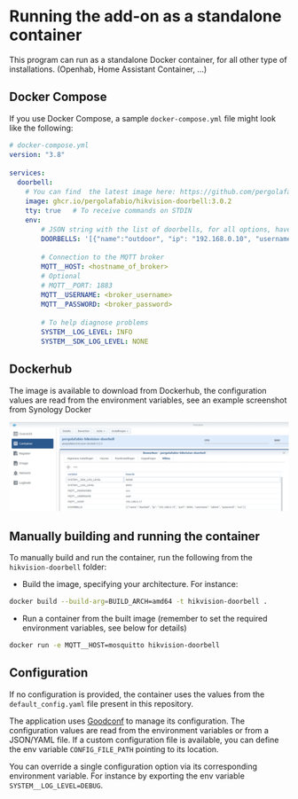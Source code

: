 # Running the add-on as a standalone container

This program can run as a standalone Docker container, for all other type of installations. (Openhab, Home Assistant Container, ...)

## Docker Compose

If you use Docker Compose, a sample `docker-compose.yml` file might look like the following:

```yaml
# docker-compose.yml
version: "3.8"

services:
  doorbell:
    # You can find  the latest image here: https://github.com/pergolafabio/Hikvision-Addons/releases
    image: ghcr.io/pergolafabio/hikvision-doorbell:3.0.2
    tty: true   # To receive commands on STDIN
    env:
        # JSON string with the list of doorbells, for all options, have a look at the [docs](https://github.com/pergolafabio/Hikvision-Addons/blob/main/doorbell/DOCS.md)
        DOORBELLS: '[{"name":"outdoor", "ip": "192.168.0.10", "username": "admin", "password": "password"},{"name":"indoor", "ip": "192.168.0.11", "username": "admin", "password": "password"}]'
        
        # Connection to the MQTT broker
        MQTT__HOST: <hostname_of_broker>
        # Optional
        # MQTT__PORT: 1883
        MQTT__USERNAME: <broker_username>
        MQTT__PASSWORD: <broker_password>
        
        # To help diagnose problems
        SYSTEM__LOG_LEVEL: INFO
        SYSTEM__SDK_LOG_LEVEL: NONE
```
## Dockerhub

The image is available to download from Dockerhub, the configuration values are read from the environment variables, see an example screenshot from Synology Docker

![Synology](synology.png)

## Manually building and running the container

To manually build and run the container, run the following from the `hikvision-doorbell` folder:

- Build the image, specifying your architecture.
For instance:
```bash
docker build --build-arg=BUILD_ARCH=amd64 -t hikvision-doorbell .
```

- Run a container from the built image (remember to set the required environment variables, see below for details)
```bash
docker run -e MQTT__HOST=mosquitto hikvision-doorbell
```


## Configuration
If no configuration is provided, the container uses the values from the `default_config.yaml` file present in this repository.

The application uses [Goodconf](https://github.com/lincolnloop/goodconf) to manage its configuration.
The configuration values are read from the environment variables or from a JSON/YAML file.
If a custom configuration file is available, you can define the env variable `CONFIG_FILE_PATH` pointing to its location.

You can override a single configuration option via its corresponding environment variable. For instance by exporting the env variable `SYSTEM__LOG_LEVEL=DEBUG`.

